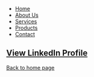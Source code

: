 <link href="https://github.com/mbhagwan/mbhagwan.github.io/blob/main/style.css" rel="stylesheet"></link>

<ul class="nav">
  <li><a href="#">Home</a></li>
  <li><a href="#">About Us</a></li>
  <li><a href="#">Services</a></li>
  <li><a href="#">Products</a></li>
  <li><a href="#">Contact</a></li>
</ul>

## [View LinkedIn Profile](https://www.linkedin.com/in/mbhagwan)



[Back to home page](index.md)
